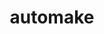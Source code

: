 ---
title: "automake"
layout: cache
categories: [package, develop-2024-04-28]
meta: {"versions": ["1.15.1", "1.16.5"], "compilers": ["apple-clang@=15.0.0", "cce@=15.0.1", "gcc@=10.3.0", "gcc@=11.4.0", "gcc@=12.3.0", "gcc@=7.5.0"], "oss": ["amzn2", "rhel8", "sle_hpc15", "ubuntu18.04", "ubuntu22.04", "ventura"], "platforms": ["darwin", "linux"], "targets": ["aarch64", "neoverse_n1", "neoverse_v1", "x86_64_v3", "x86_64_v4", "zen4"], "stacks": ["aws-pcluster-neoverse_v1", "e4s-cray-rhel", "e4s-cray-sles", "ml-darwin-aarch64-mps", "ml-linux-x86_64-cuda", "radiuss", "root"], "num_specs": 8, "num_specs_by_stack": {"root": 8, "ml-linux-x86_64-cuda": 1, "ml-darwin-aarch64-mps": 1, "radiuss": 2, "e4s-cray-rhel": 1, "e4s-cray-sles": 1, "aws-pcluster-neoverse_v1": 2}}
spec_details: [{"hash": "url2uiifiiovbaowkwvmawiq3z5o6jkc", "compiler": "gcc@=11.4.0", "versions": ["1.16.5"], "os": "ubuntu22.04", "platform": "linux", "target": "x86_64_v3", "variants": ["build_system=autotools"], "stacks": ["root", "ml-linux-x86_64-cuda"], "size": "-", "tarball": "https://binaries.spack.io/releases/develop-2024-04-28/build_cache/linux-ubuntu22.04-x86_64_v3/gcc-11.4.0/automake-1.16.5/linux-ubuntu22.04-x86_64_v3-gcc-11.4.0-automake-1.16.5-url2uiifiiovbaowkwvmawiq3z5o6jkc.spack"}, {"hash": "i7mo43pbvk726svcj2v3bs4heflhptxs", "compiler": "apple-clang@=15.0.0", "versions": ["1.16.5"], "os": "ventura", "platform": "darwin", "target": "aarch64", "variants": ["build_system=autotools"], "stacks": ["ml-darwin-aarch64-mps", "root"], "size": "-", "tarball": "https://binaries.spack.io/releases/develop-2024-04-28/build_cache/darwin-ventura-aarch64/apple-clang-15.0.0/automake-1.16.5/darwin-ventura-aarch64-apple-clang-15.0.0-automake-1.16.5-i7mo43pbvk726svcj2v3bs4heflhptxs.spack"}, {"hash": "f3f5j34uihjzhhpry5x3ostevsleyxzs", "compiler": "gcc@=7.5.0", "versions": ["1.16.5"], "os": "ubuntu18.04", "platform": "linux", "target": "x86_64_v3", "variants": ["build_system=autotools"], "stacks": ["root", "radiuss"], "size": "-", "tarball": "https://binaries.spack.io/releases/develop-2024-04-28/build_cache/linux-ubuntu18.04-x86_64_v3/gcc-7.5.0/automake-1.16.5/linux-ubuntu18.04-x86_64_v3-gcc-7.5.0-automake-1.16.5-f3f5j34uihjzhhpry5x3ostevsleyxzs.spack"}, {"hash": "zfjqqrvjm5hl7nums3uxeru3avaqjrv4", "compiler": "gcc@=7.5.0", "versions": ["1.15.1"], "os": "ubuntu18.04", "platform": "linux", "target": "x86_64_v3", "variants": ["build_system=autotools"], "stacks": ["root", "radiuss"], "size": "-", "tarball": "https://binaries.spack.io/releases/develop-2024-04-28/build_cache/linux-ubuntu18.04-x86_64_v3/gcc-7.5.0/automake-1.15.1/linux-ubuntu18.04-x86_64_v3-gcc-7.5.0-automake-1.15.1-zfjqqrvjm5hl7nums3uxeru3avaqjrv4.spack"}, {"hash": "x4cnwsx6nkvwbyyebd74brjicus4w4hq", "compiler": "cce@=15.0.1", "versions": ["1.16.5"], "os": "rhel8", "platform": "linux", "target": "zen4", "variants": ["build_system=autotools"], "stacks": ["root", "e4s-cray-rhel"], "size": "-", "tarball": "https://binaries.spack.io/releases/develop-2024-04-28/build_cache/linux-rhel8-zen4/cce-15.0.1/automake-1.16.5/linux-rhel8-zen4-cce-15.0.1-automake-1.16.5-x4cnwsx6nkvwbyyebd74brjicus4w4hq.spack"}, {"hash": "35eyxluxcgyh4osuxtx3zf4udqidbs26", "compiler": "gcc@=10.3.0", "versions": ["1.16.5"], "os": "sle_hpc15", "platform": "linux", "target": "x86_64_v4", "variants": ["build_system=autotools"], "stacks": ["root", "e4s-cray-sles"], "size": "-", "tarball": "https://binaries.spack.io/releases/develop-2024-04-28/build_cache/linux-sle_hpc15-x86_64_v4/gcc-10.3.0/automake-1.16.5/linux-sle_hpc15-x86_64_v4-gcc-10.3.0-automake-1.16.5-35eyxluxcgyh4osuxtx3zf4udqidbs26.spack"}, {"hash": "3u4fcejne6bmqxjmw5giq3czx5dfvjyi", "compiler": "gcc@=12.3.0", "versions": ["1.16.5"], "os": "amzn2", "platform": "linux", "target": "neoverse_v1", "variants": ["build_system=autotools"], "stacks": ["root", "aws-pcluster-neoverse_v1"], "size": "-", "tarball": "https://binaries.spack.io/releases/develop-2024-04-28/build_cache/linux-amzn2-neoverse_v1/gcc-12.3.0/automake-1.16.5/linux-amzn2-neoverse_v1-gcc-12.3.0-automake-1.16.5-3u4fcejne6bmqxjmw5giq3czx5dfvjyi.spack"}, {"hash": "cnn6myemyozjscjw6l3kutzwschc6m7a", "compiler": "gcc@=12.3.0", "versions": ["1.16.5"], "os": "amzn2", "platform": "linux", "target": "neoverse_n1", "variants": ["build_system=autotools"], "stacks": ["root", "aws-pcluster-neoverse_v1"], "size": "-", "tarball": "https://binaries.spack.io/releases/develop-2024-04-28/build_cache/linux-amzn2-neoverse_n1/gcc-12.3.0/automake-1.16.5/linux-amzn2-neoverse_n1-gcc-12.3.0-automake-1.16.5-cnn6myemyozjscjw6l3kutzwschc6m7a.spack"}]
---